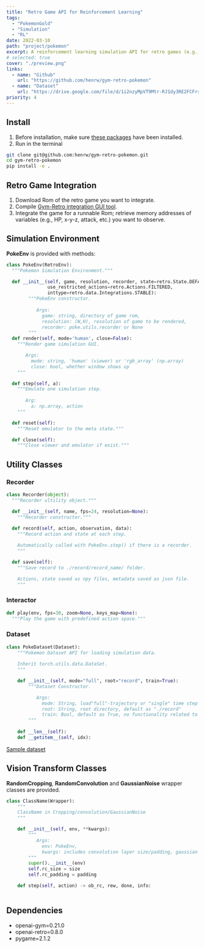 ```yaml
---
title: "Retro Game API for Reinforcement Learning"
tags:
  - "PokemonGold"
  - "Simulation"
  - "RL"
date: 2022-03-10
path: "project/pokemon"
excerpt: A reinforcement learning simulation API for retro games (e.g., Pokemon Gold), built on OpenAI Gym-Retro package, featuring utility classes (recorder, interactor, and dataset), vision transform classes (random cropping, random convolution, and gaussian noise) and a GUI visualizing observation space and state information.
# selected: true
cover: "./preview.png"
links:
  - name: "Github"
    url: "https://github.com/henrw/gym-retro-pokemon"
  - name: "Dataset"
    url: "https://drive.google.com/file/d/1i2nzyMpVT9Mtr-RJ1dy3RE2FCFrsdDiz/view"
priority: 4
---
```


## Install
1. Before installation, make sure [these packages](#dependencies) have been installed.
2. Run in the terminal
```bash
git clone git@github.com:henrw/gym-retro-pokemon.git
cd gym-retro-pokemon
pip install -e .
```

## Retro Game Integration
1. Download Rom of the retro game you want to integrate.
2. Compile [Gym-Retro integration GUI tool](https://github.com/openai/retro).
3. Integrate the game for a runnable Rom; retrieve memory addresses of variables (e.g., HP, x-y-z, attack, etc.) you want to observe.

## Simulation Environment
**PokeEnv** is provided with methods:
```python
class PokeEnv(RetroEnv):
  """Pokemon Simulation Environment."""

  def __init__(self, game, resolution, recorder, state=retro.State.DEFAULT,
               use_restricted_actions=retro.Actions.FILTERED,
               inttype=retro.data.Integrations.STABLE):
        """PokeEnv constructor.
        
           Args:
             game: string, directory of game rom,
             resolution: (W,H), resolution of game to be rendered,
             recorder: poke.utils.recorder or None
        """
  def render(self, mode='human', close=False):
    """Render game simulation GUI.

       Args:
         mode: string, 'human' (viewer) or 'rgb_array' (np.array)
         close: bool, whether window shows up
    """

  def step(self, a):
    """Emulate one simulation step.
      
       Arg:
         a: np.array, action
    """

  def reset(self):
    """Reset emulator to the meta state."""

  def close(self):
    """Close viewer and emulator if exist."""
```

## Utility Classes
### Recorder
```python
class Recorder(object):
  """Recorder ultility object."""

  def __init__(self, name, fps=24, resolution=None):
    """Recorder constructor."""
  
  def record(self, action, observation, data):
    """Record action and state at each step.

    Automatically called with PokeEnv.step() if there is a recorder.
    """

  def save(self):
    """Save record to ./record/record_name/ folder.

    Actions, state saved as npy files, metadata saved as json file.
    """
```

### Interactor
```python
def play(env, fps=30, zoom=None, keys_map=None):
  """Play the game with predefined action space."""
```

### Dataset
```python
class PokeDataset(Dataset):
    """Pokemon Dataset API for loading simulation data.
    
    Inherit torch.utils.data.DataSet.
    """

    def __init__(self, mode="full", root="record", train=True):
        """Dataset Constructor.

           Args:
             mode: String, load"full"-trajectory or "single" time step
             root: String, root directory, default as "./record"
             train: Bool, default as True, no functionality related to it so far
        """
        
    def __len__(self):
    def __getitem__(self, idx):
```
[Sample dataset](https://drive.google.com/file/d/1i2nzyMpVT9Mtr-RJ1dy3RE2FCFrsdDiz/view?usp=sharing)

## Vision Transform Classes
**RandomCropping**, **RandomConvolution** and **GaussianNoise** wrapper classes are provided.

```python
class ClassName(Wrapper):
    """
    ClassName in Cropping/convolution/GaussianNoise
    """

    def __init__(self, env, **kwargs):
        """
           Args:
             env: PokeEnv,
             kwargs: includes convolution layer size/padding, gaussian noise mean/ std, etc.
        """
        super().__init__(env)
        self.rc_size = size
        self.rc_padding = padding

    def step(self, action) -> ob_rc, rew, done, info:
      
```

## Dependencies
- openai-gym=0.21.0
- openai-retro=0.8.0
- pygame=2.1.2
